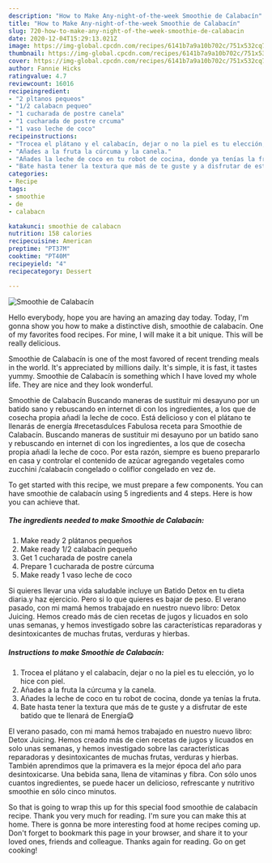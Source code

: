 ```yaml
---
description: "How to Make Any-night-of-the-week Smoothie de Calabacín"
title: "How to Make Any-night-of-the-week Smoothie de Calabacín"
slug: 720-how-to-make-any-night-of-the-week-smoothie-de-calabacin
date: 2020-12-04T15:29:13.021Z
image: https://img-global.cpcdn.com/recipes/6141b7a9a10b702c/751x532cq70/smoothie-de-calabacin-foto-principal.jpg
thumbnail: https://img-global.cpcdn.com/recipes/6141b7a9a10b702c/751x532cq70/smoothie-de-calabacin-foto-principal.jpg
cover: https://img-global.cpcdn.com/recipes/6141b7a9a10b702c/751x532cq70/smoothie-de-calabacin-foto-principal.jpg
author: Fannie Hicks
ratingvalue: 4.7
reviewcount: 16016
recipeingredient:
- "2 pltanos pequeos"
- "1/2 calabacn pequeo"
- "1 cucharada de postre canela"
- "1 cucharada de postre crcuma"
- "1 vaso leche de coco"
recipeinstructions:
- "Trocea el plátano y el calabacín, dejar o no la piel es tu elección, yo lo hice con piel."
- "Añades a la fruta la cúrcuma y la canela."
- "Añades la leche de coco en tu robot de cocina, donde ya tenías la fruta."
- "Bate hasta tener la textura que más de te guste y a disfrutar de este batido que te llenará de Energía😋"
categories:
- Recipe
tags:
- smoothie
- de
- calabacn

katakunci: smoothie de calabacn 
nutrition: 158 calories
recipecuisine: American
preptime: "PT37M"
cooktime: "PT40M"
recipeyield: "4"
recipecategory: Dessert

---
```



![Smoothie de Calabacín](https://img-global.cpcdn.com/recipes/6141b7a9a10b702c/751x532cq70/smoothie-de-calabacin-foto-principal.jpg)

Hello everybody, hope you are having an amazing day today. Today, I'm gonna show you how to make a distinctive dish, smoothie de calabacín. One of my favorites food recipes. For mine, I will make it a bit unique. This will be really delicious.

Smoothie de Calabacín is one of the most favored of recent trending meals in the world. It's appreciated by millions daily. It's simple, it is fast, it tastes yummy. Smoothie de Calabacín is something which I have loved my whole life. They are nice and they look wonderful.

Smoothie de Calabacín Buscando maneras de sustituir mi desayuno por un batido sano y rebuscando en internet di con los ingredientes, a los que de cosecha propia añadí la leche de coco. Está delicioso y con el plátano te llenarás de energía #recetasdulces Fabulosa receta para Smoothie de Calabacín. Buscando maneras de sustituir mi desayuno por un batido sano y rebuscando en internet di con los ingredientes, a los que de cosecha propia añadí la leche de coco. Por esta razón, siempre es bueno prepararlo en casa y controlar el contenido de azúcar agregando vegetales como zucchini /calabacín congelado o coliflor congelado en vez de.


To get started with this recipe, we must prepare a few components. You can have smoothie de calabacín using 5 ingredients and 4 steps. Here is how you can achieve that.

<!--inarticleads1-->

##### The ingredients needed to make Smoothie de Calabacín:

1. Make ready 2 plátanos pequeños
1. Make ready 1/2 calabacín pequeño
1. Get 1 cucharada de postre canela
1. Prepare 1 cucharada de postre cúrcuma
1. Make ready 1 vaso leche de coco


Si quieres llevar una vida saludable incluye un Batido Detox en tu dieta diaria.y haz ejercicio. Pero si lo que quieres es bajar de peso. El verano pasado, con mi mamá hemos trabajado en nuestro nuevo libro: Detox Juicing. Hemos creado más de cien recetas de jugos y licuados en solo unas semanas, y hemos investigado sobre las características reparadoras y desintoxicantes de muchas frutas, verduras y hierbas. 

<!--inarticleads2-->

##### Instructions to make Smoothie de Calabacín:

1. Trocea el plátano y el calabacín, dejar o no la piel es tu elección, yo lo hice con piel.
1. Añades a la fruta la cúrcuma y la canela.
1. Añades la leche de coco en tu robot de cocina, donde ya tenías la fruta.
1. Bate hasta tener la textura que más de te guste y a disfrutar de este batido que te llenará de Energía😋


El verano pasado, con mi mamá hemos trabajado en nuestro nuevo libro: Detox Juicing. Hemos creado más de cien recetas de jugos y licuados en solo unas semanas, y hemos investigado sobre las características reparadoras y desintoxicantes de muchas frutas, verduras y hierbas. También aprendimos que la primavera es la mejor época del año para desintoxicarse. Una bebida sana, llena de vitaminas y fibra. Con sólo unos cuantos ingredientes, se puede hacer un delicioso, refrescante y nutritivo smoothie en sólo cinco minutos. 

So that is going to wrap this up for this special food smoothie de calabacín recipe. Thank you very much for reading. I'm sure you can make this at home. There is gonna be more interesting food at home recipes coming up. Don't forget to bookmark this page in your browser, and share it to your loved ones, friends and colleague. Thanks again for reading. Go on get cooking!
